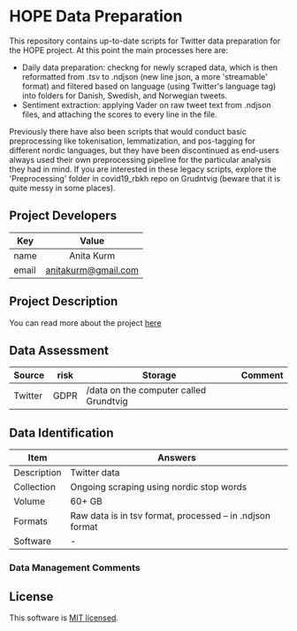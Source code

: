 # HOPE Data Preparation
This repository contains up-to-date scripts for Twitter data preparation for the HOPE project. At this point the main processes here are: 
* Daily data preparation: checkng for newly scraped data, which is then reformatted from .tsv to .ndjson (new line json, a more 'streamable' format) and filtered based on language (using Twitter's language tag) into folders for Danish, Swedish, and Norwegian tweets.
* Sentiment extraction: applying Vader on raw tweet text from .ndjson files, and attaching the scores to every line in the file.

Previously there have also been scripts that would conduct basic preprocessing like tokenisation, lemmatization, and pos-tagging for different nordic languages, but they have been discontinued as end-users always used their own preprocessing pipeline for the particular analysis they had in mind. If you are interested in these legacy scripts, explore the 'Preprocessing' folder in covid19_rbkh repo on Grudntvig (beware that it is quite messy in some places). 

## Project Developers
|Key | Value |
| --- |:---:|
| name | Anita Kurm |
| email |anitakurm@gmail.com |


## Project Description
You can read more about the project [here](https://hope-project.dk/#/)

## Data Assessment ##
| Source | risk | Storage | Comment|
| --- |:---:|---|---|
|Twitter|GDPR|/data on the computer called Grundtvig| |

##  Data Identification ##
| Item | Answers |
| --- | --- |
| Description | Twitter data  |
| Collection | Ongoing scraping using nordic stop words |
| Volume | 60+ GB|
| Formats |  Raw data is in tsv format, processed – in .ndjson format|
| Software | - |

### Data Management Comments ###

## License ##
This software is [MIT licensed](./LICENSE.txt).
